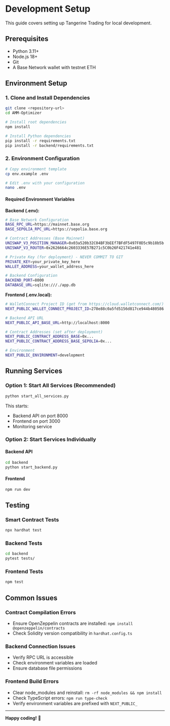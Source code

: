 # Development Setup

This guide covers setting up Tangerine Trading for local development.

## Prerequisites

- Python 3.11+
- Node.js 18+
- Git
- A Base Network wallet with testnet ETH

## Environment Setup

### 1. Clone and Install Dependencies

```bash
git clone <repository-url>
cd AMM-Optimizer

# Install root dependencies
npm install

# Install Python dependencies
pip install -r requirements.txt
pip install -r backend/requirements.txt
```

### 2. Environment Configuration

```bash
# Copy environment template
cp env.example .env

# Edit .env with your configuration
nano .env
```

#### Required Environment Variables

**Backend (.env):**
```bash
# Base Network Configuration
BASE_RPC_URL=https://mainnet.base.org
BASE_SEPOLIA_RPC_URL=https://sepolia.base.org

# Contract Addresses (Base Mainnet)
UNISWAP_V3_POSITION_MANAGER=0x03a520b32C04BF3bEEf7BFdF5497F0D5c9b18b5b
UNISWAP_V3_ROUTER=0x2626664c2603336E57B271c5C0b26F421741e481

# Private Key (for deployment) - NEVER COMMIT TO GIT
PRIVATE_KEY=your_private_key_here
WALLET_ADDRESS=your_wallet_address_here

# Backend Configuration
BACKEND_PORT=8000
DATABASE_URL=sqlite:///./app.db
```

**Frontend (.env.local):**
```bash
# WalletConnect Project ID (get from https://cloud.walletconnect.com/)
NEXT_PUBLIC_WALLET_CONNECT_PROJECT_ID=278e88c0a5fd5156d817ce944b480586

# Backend API URL
NEXT_PUBLIC_API_BASE_URL=http://localhost:8000

# Contract Addresses (set after deployment)
NEXT_PUBLIC_CONTRACT_ADDRESS_BASE=0x...
NEXT_PUBLIC_CONTRACT_ADDRESS_BASE_SEPOLIA=0x...

# Environment
NEXT_PUBLIC_ENVIRONMENT=development
```

## Running Services

### Option 1: Start All Services (Recommended)
```bash
python start_all_services.py
```

This starts:
- Backend API on port 8000
- Frontend on port 3000
- Monitoring service

### Option 2: Start Services Individually

#### Backend API
```bash
cd backend
python start_backend.py
```

#### Frontend
```bash
npm run dev
```

## Testing

### Smart Contract Tests
```bash
npx hardhat test
```

### Backend Tests
```bash
cd backend
pytest tests/
```

### Frontend Tests
```bash
npm test
```

## Common Issues

### Contract Compilation Errors
- Ensure OpenZeppelin contracts are installed: `npm install @openzeppelin/contracts`
- Check Solidity version compatibility in `hardhat.config.ts`

### Backend Connection Issues
- Verify RPC URL is accessible
- Check environment variables are loaded
- Ensure database file permissions

### Frontend Build Errors
- Clear node_modules and reinstall: `rm -rf node_modules && npm install`
- Check TypeScript errors: `npm run type-check`
- Verify environment variables are prefixed with `NEXT_PUBLIC_`

---

**Happy coding!** 🍊
